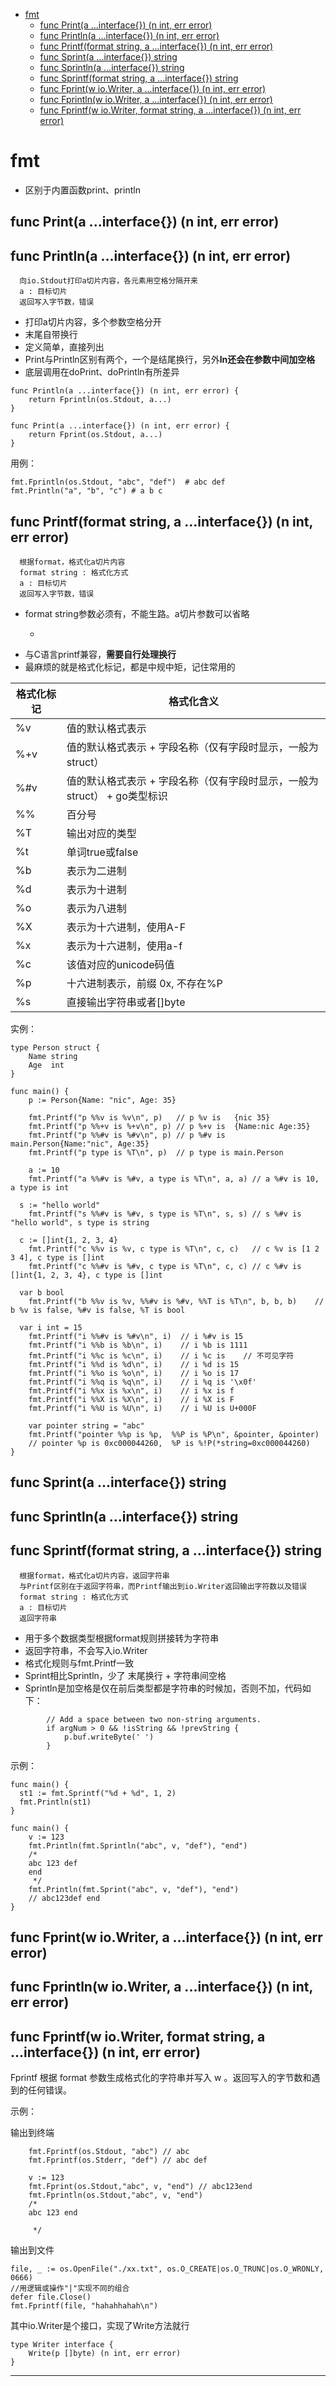<!-- MDTOC maxdepth:6 firsth1:1 numbering:0 flatten:0 bullets:1 updateOnSave:1 -->

- [fmt](#fmt)   
   - [func Print(a ...interface{}) (n int, err error)](#func-printa-interface-n-int-err-error)   
   - [func Println(a ...interface{}) (n int, err error)](#func-printlna-interface-n-int-err-error)   
   - [func Printf(format string, a ...interface{}) (n int, err error)](#func-printfformat-string-a-interface-n-int-err-error)   
   - [func Sprint(a ...interface{}) string](#func-sprinta-interface-string)   
   - [func Sprintln(a ...interface{}) string](#func-sprintlna-interface-string)   
   - [func Sprintf(format string, a ...interface{}) string](#func-sprintfformat-string-a-interface-string)   
   - [func Fprint(w io.Writer, a ...interface{}) (n int, err error)](#func-fprintw-iowriter-a-interface-n-int-err-error)   
   - [func Fprintln(w io.Writer, a ...interface{}) (n int, err error)](#func-fprintlnw-iowriter-a-interface-n-int-err-error)   
   - [func Fprintf(w io.Writer, format string, a ...interface{}) (n int, err error)](#func-fprintfw-iowriter-format-string-a-interface-n-int-err-error)   

<!-- /MDTOC -->
# fmt

* 区别于内置函数print、println

## func Print(a ...interface{}) (n int, err error)
## func Println(a ...interface{}) (n int, err error)

```
  向io.Stdout打印a切片内容，各元素用空格分隔开来
  a : 目标切片
  返回写入字节数，错误
```

* 打印a切片内容，多个参数空格分开
* 末尾自带换行
* 定义简单，直接列出
* Print与Println区别有两个，一个是结尾换行，另外**ln还会在参数中间加空格**
* 底层调用在doPrint、doPrintln有所差异

```
func Println(a ...interface{}) (n int, err error) {
	return Fprintln(os.Stdout, a...)
}

func Print(a ...interface{}) (n int, err error) {
	return Fprint(os.Stdout, a...)
}
```

用例：

```
fmt.Fprintln(os.Stdout, "abc", "def")  # abc def
fmt.Println("a", "b", "c") # a b c
```


## func Printf(format string, a ...interface{}) (n int, err error)

```
  根据format，格式化a切片内容
  format string : 格式化方式
  a : 目标切片
  返回写入字节数，错误
```

* format string参数必须有，不能生路。a切片参数可以省略
  - ```fmt.Printf("This is print content\n")
* 与C语言printf兼容，**需要自行处理换行**
* 最麻烦的就是格式化标记，都是中规中矩，记住常用的


| 格式化标记 |	格式化含义 |
| ----  | ----  |
| %v    | 值的默认格式表示  |
| %+v   | 值的默认格式表示 + 字段名称（仅有字段时显示，一般为struct） |
| %#v   | 值的默认格式表示 + 字段名称（仅有字段时显示，一般为struct） + go类型标识 |
| %%    | 百分号  |
| %T    | 输出对应的类型  |
| %t	  | 单词true或false  |
| %b	| 表示为二进制|
| %d	| 表示为十进制|
| %o	| 表示为八进制|
| %X	| 表示为十六进制，使用A-F|
| %x	| 表示为十六进制，使用a-f|
| %c	| 该值对应的unicode码值|
| %p	| 十六进制表示，前缀 0x, 不存在%P|
| %s  | 	直接输出字符串或者[]byte|

实例：

```
type Person struct {
	Name string
	Age  int
}

func main() {
	p := Person{Name: "nic", Age: 35}

	fmt.Printf("p %%v is %v\n", p)   // p %v is   {nic 35}
	fmt.Printf("p %%+v is %+v\n", p) // p %+v is  {Name:nic Age:35}
	fmt.Printf("p %%#v is %#v\n", p) // p %#v is  main.Person{Name:"nic", Age:35}
	fmt.Printf("p type is %T\n", p)  // p type is main.Person

	a := 10
	fmt.Printf("a %%#v is %#v, a type is %T\n", a, a) // a %#v is 10, a type is int

  s := "hello world"
	fmt.Printf("s %%#v is %#v, s type is %T\n", s, s) // s %#v is "hello world", s type is string

  c := []int{1, 2, 3, 4}
	fmt.Printf("c %%v is %v, c type is %T\n", c, c)   // c %v is [1 2 3 4], c type is []int
	fmt.Printf("c %%#v is %#v, c type is %T\n", c, c) // c %#v is []int{1, 2, 3, 4}, c type is []int

  var b bool
	fmt.Printf("b %%v is %v, %%#v is %#v, %%T is %T\n", b, b, b) 	// b %v is false, %#v is false, %T is bool

  var i int = 15
	fmt.Printf("i %%#v is %#v\n", i)  // i %#v is 15
	fmt.Printf("i %%b is %b\n", i)    // i %b is 1111
	fmt.Printf("i %%c is %c\n", i)    // i %c is    // 不可见字符
	fmt.Printf("i %%d is %d\n", i)    // i %d is 15
	fmt.Printf("i %%o is %o\n", i)    // i %o is 17
	fmt.Printf("i %%q is %q\n", i)    // i %q is '\x0f'
	fmt.Printf("i %%x is %x\n", i)    // i %x is f
	fmt.Printf("i %%X is %X\n", i)    // i %X is F
	fmt.Printf("i %%U is %U\n", i)    // i %U is U+000F

	var pointer string = "abc"
	fmt.Printf("pointer %%p is %p,  %%P is %P\n", &pointer, &pointer)
	// pointer %p is 0xc000044260,  %P is %!P(*string=0xc000044260)
}
```


## func Sprint(a ...interface{}) string
## func Sprintln(a ...interface{}) string
## func Sprintf(format string, a ...interface{}) string

```
  根据format，格式化a切片内容，返回字符串
  与Printf区别在于返回字符串，而Printf输出到io.Writer返回输出字符数以及错误
  format string : 格式化方式
  a : 目标切片
  返回字符串
```

* 用于多个数据类型根据format规则拼接转为字符串
* 返回字符串，不会写入io.Writer
* 格式化规则与fmt.Printf一致
* Sprint相比Sprintln，少了 末尾换行 + 字符串间空格
* Sprintln是加空格是仅在前后类型都是字符串的时候加，否则不加，代码如下：

```
		// Add a space between two non-string arguments.
		if argNum > 0 && !isString && !prevString {
			p.buf.writeByte(' ')
		}
```




示例：

```
func main() {
  st1 := fmt.Sprintf("%d + %d", 1, 2)
  fmt.Println(st1)
}
```

```
func main() {
	v := 123
	fmt.Println(fmt.Sprintln("abc", v, "def"), "end")
	/*
	abc 123 def
	end
	 */
	fmt.Println(fmt.Sprint("abc", v, "def"), "end")
	// abc123def end
}
```

## func Fprint(w io.Writer, a ...interface{}) (n int, err error)
## func Fprintln(w io.Writer, a ...interface{}) (n int, err error)
## func Fprintf(w io.Writer, format string, a ...interface{}) (n int, err error)

Fprintf 根据 format 参数生成格式化的字符串并写入 w 。返回写入的字节数和遇到的任何错误。

示例：

输出到终端

```
	fmt.Fprintf(os.Stdout, "abc") // abc
	fmt.Fprintf(os.Stderr, "def") // abc def
```


```
	v := 123
	fmt.Fprint(os.Stdout,"abc", v, "end") // abc123end
	fmt.Fprintln(os.Stdout,"abc", v, "end")
	/*
	abc 123 end

	 */
```

输出到文件

```
file, _ := os.OpenFile("./xx.txt", os.O_CREATE|os.O_TRUNC|os.O_WRONLY, 0666)
//用逻辑或操作"|"实现不同的组合
defer file.Close()
fmt.Fprintf(file, "hahahhahah\n")
```


其中io.Writer是个接口，实现了Write方法就行

```
type Writer interface {
	Write(p []byte) (n int, err error)
}
```












---
